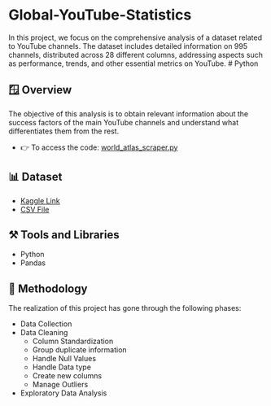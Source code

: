 # Global-YouTube-Statistics
In this project, we focus on the comprehensive analysis of a dataset related to YouTube channels. The dataset includes detailed information on 995 channels, distributed across 28 different columns, addressing aspects such as performance, trends, and other essential metrics on YouTube. # Python

## 🪟 Overview
The objective of this analysis is to obtain relevant information about the success factors of the main YouTube channels and understand what differentiates them from the rest.

* 👉 To access the code: [world_atlas_scraper.py](https://github.com/IrisMejuto/Global-YouTube-Statistics/blob/main/Notebook/Youtube%20Channels.ipynb)

## 📊 Dataset

* [Kaggle Link](https://www.kaggle.com/datasets/nelgiriyewithana/global-youtube-statistics-2023)
* [CSV File]()


## ⚒️ Tools and Libraries
- Python
- Pandas

## 📎 Methodology
The realization of this project has gone through the following phases:

- Data Collection
- Data Cleaning
  - Column Standardization
  - Group duplicate information
  - Handle Null Values
  - Handle Data type
  - Create new columns
  - Manage Outliers
- Exploratory Data Analysis
